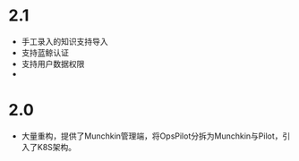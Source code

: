 # 2.1

* 手工录入的知识支持导入
* 支持蓝鲸认证
* 支持用户数据权限
* 

# 2.0

* 大量重构，提供了Munchkin管理端，将OpsPilot分拆为Munchkin与Pilot，引入了K8S架构。

